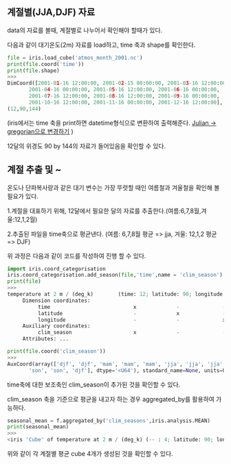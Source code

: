 ## 계절별(JJA,DJF) 자료
data의 자료를 볼때, 계절별로 나누어서 확인해야 할때가 있다.

다음과 같이 대기온도(2m) 자료를 load하고, time 축과 shape를 확인한다.
```python
file = iris.load_cube('atmos_month_2001.nc')
print(file.coord('time'))
print(file.shape)
>>>
DimCoord([2001-01-16 12:00:00, 2001-02-15 00:00:00, 2001-03-16 12:00:00,
       2001-04-16 00:00:00, 2001-05-16 12:00:00, 2001-06-16 00:00:00,
       2001-07-16 12:00:00, 2001-08-16 12:00:00, 2001-09-16 00:00:00,
       2001-10-16 12:00:00, 2001-11-16 00:00:00, 2001-12-16 12:00:00], ...
(12,90,144)
```
(iris에서는 time 축을 print하면 datetime형식으로 변환하여 출력해준다. [Julian -> gregorian으로 변경하기](https://github.com/oshble5151/tutorials/tree/master/Julian%20-%3E%20gregorian%EC%9C%BC%EB%A1%9C%20%EB%B3%80%EA%B2%BD%ED%95%98%EA%B8%B0)
)


12달의 위경도 90 by 144의 자료가 들어있음을 확인할 수 있다.


## 계절 추출 및 ~
온도나 단파복사량과 같은 대기 변수는 가장 뚜렷할 때인 여름철과 겨울철을 확인해 볼 필요가 있다.

1.계절을 대표하기 위해, 12달에서 필요한 달의 자료를 추출한다.(여름:6,7,8월,겨울:12,1,2월)

2.추출된 파일을 time축으로 평균낸다. (여름: 6,7,8월 평균 => jja, 겨울: 12,1,2 평균 => DJF)

위 과정은 다음과 같이 코드를 작성하여 진행 할 수 있다.
```python
import iris.coord_categorisation
iris.coord_categorisation.add_season(file,'time',name = 'clim_season') # file에 clim_season 축을 추가
print(file)
>>>
temperature at 2 m / (deg_k)        (time: 12; latitude: 90; longitude: 144)
     Dimension coordinates:
          time                           x             -              -
          latitude                       -             x              -
          longitude                      -             -              x
     Auxiliary coordinates:
          clim_season                    x             -              -
     Attributes: ...

print(file.coord('clim_season'))
>>>
AuxCoord(array(['djf', 'djf', 'mam', 'mam', 'mam', 'jja', 'jja', 'jja', 'son',
       'son', 'son', 'djf'], dtype='<U64'), standard_name=None, units=Unit('no_unit'), long_name='clim_season', attributes={'calendar_type': 'JULIAN', 'cartesian_axis': 'T'})
```
time축에 대한 보조축인 clim_season이 추가된 것을 확인할 수 있다.

clim_season 축을 기준으로 평균을 내고자 하는 경우 aggregated_by를 활용하여 가능하다.
```python
seasonal_mean = f.aggregated_by('clim_seasons',iris.analysis.MEAN) 
print(seasonal_mean)
>>>
<iris 'Cube' of temperature at 2 m / (deg_k) (-- : 4; latitude: 90; longitude: 144)>
```
위와 같이 각 계절별 평균 cube 4개가 생성된 것을 확인할 수 있다.
